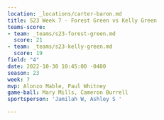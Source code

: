 ```yaml
---
location: _locations/carter-baron.md
title: S23 Week 7 - Forest Green vs Kelly Green
teams-score:
- team: _teams/s23-forest-green.md
  score: 21
- team: _teams/s23-kelly-green.md
  score: 19
field: "4"
date: 2022-10-30 10:45:00 -0400
season: 23
week: 7
mvp: Alonzo Mable, Paul Whitney
game-ball: Mary Mills, Cameron Burrell
sportsperson: 'Jamilah W, Ashley S '

---
```

